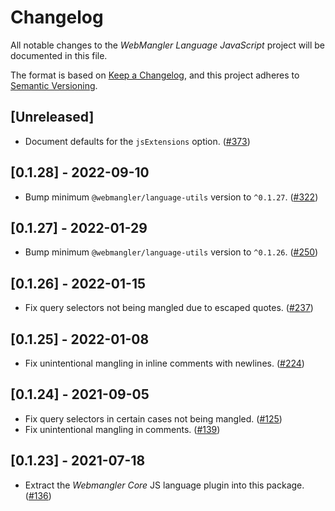 # Changelog

All notable changes to the _WebMangler Language JavaScript_ project will be
documented in this file.

The format is based on [Keep a Changelog], and this project adheres to [Semantic
Versioning].

## [Unreleased]

- Document defaults for the `jsExtensions` option. ([#373])

## [0.1.28] - 2022-09-10

- Bump minimum `@webmangler/language-utils` version to `^0.1.27`. ([#322])

## [0.1.27] - 2022-01-29

- Bump minimum `@webmangler/language-utils` version to `^0.1.26`. ([#250])

## [0.1.26] - 2022-01-15

- Fix query selectors not being mangled due to escaped quotes. ([#237])

## [0.1.25] - 2022-01-08

- Fix unintentional mangling in inline comments with newlines. ([#224])

## [0.1.24] - 2021-09-05

- Fix query selectors in certain cases not being mangled. ([#125])
- Fix unintentional mangling in comments. ([#139])

## [0.1.23] - 2021-07-18

- Extract the _Webmangler Core_ JS language plugin into this package. ([#136])

[#125]: https://github.com/ericcornelissen/webmangler/pull/125
[#136]: https://github.com/ericcornelissen/webmangler/pull/136
[#139]: https://github.com/ericcornelissen/webmangler/pull/139
[#224]: https://github.com/ericcornelissen/webmangler/pull/224
[#237]: https://github.com/ericcornelissen/webmangler/pull/237
[#250]: https://github.com/ericcornelissen/webmangler/pull/250
[#322]: https://github.com/ericcornelissen/webmangler/pull/322
[#373]: https://github.com/ericcornelissen/webmangler/pull/373
[keep a changelog]: https://keepachangelog.com/en/1.0.0/ "Keep a CHANGELOG"
[semantic versioning]: https://semver.org/spec/v2.0.0.html "Semantic versioning"
